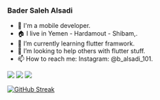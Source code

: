 ### Bader Saleh Alsadi

- 👋 I'm a mobile developer.
- 🏠 I live in Yemen - Hardamout - Shibam,.
- 🌱 I’m currently learning flutter framwork.
- 🤔 I’m looking to help others with flutter stuff.
- 📫 How to reach me: Instagram: @b_alsadi_101.

<img src="https://github-readme-stats.vercel.app/api?username=Bader-Alsadi&count_private=true&show_icons=true&hide_title=true" />
<img src="https://github-profile-trophy.vercel.app/?username=Bader-Alsadi&theme=flat&no-frame=true&margin-w=30" />
<img src="https://github-readme-stats.vercel.app/api/top-langs/?username=Bader-Alsadi&hide_title=true&layout=compact" />

[![GitHub Streak](https://github-readme-streak-stats.herokuapp.com?user=Bader-Alsadi&theme=gruvbox_duo&hide_border=true)](https://github.com/Bader-Alsadi)
